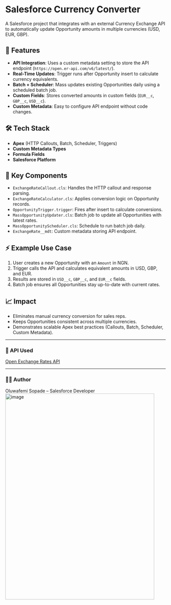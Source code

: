 # Salesforce Currency Converter

A Salesforce project that integrates with an external Currency Exchange API to automatically update Opportunity amounts in multiple currencies (USD, EUR, GBP).

## 🚀 Features
- **API Integration**: Uses a custom metadata setting to store the API endpoint (`https://open.er-api.com/v6/latest/`).
- **Real-Time Updates**: Trigger runs after Opportunity insert to calculate currency equivalents.
- **Batch + Scheduler**: Mass updates existing Opportunities daily using a scheduled batch job.
- **Custom Fields**: Stores converted amounts in custom fields (`EUR__c`, `GBP__c`, `USD__c`).
- **Custom Metadata**: Easy to configure API endpoint without code changes.

## 🛠️ Tech Stack
- **Apex** (HTTP Callouts, Batch, Scheduler, Triggers)
- **Custom Metadata Types**
- **Formula Fields**
- **Salesforce Platform**

## 📂 Key Components
- `ExchangeRateCallout.cls`: Handles the HTTP callout and response parsing.
- `ExchangeRateCalculator.cls`: Applies conversion logic on Opportunity records.
- `OpportunityTrigger.trigger`: Fires after insert to calculate conversions.
- `MassOpportunityUpdater.cls`: Batch job to update all Opportunities with latest rates.
- `MassOpportunityScheduler.cls`: Schedule to run batch job daily.
- `ExchangeRate__mdt`: Custom metadata storing API endpoint.

## ⚡ Example Use Case
1. User creates a new Opportunity with an `Amount` in NGN.
2. Trigger calls the API and calculates equivalent amounts in USD, GBP, and EUR.
3. Results are stored in `USD__c`, `GBP__c`, and `EUR__c` fields.
4. Batch job ensures all Opportunities stay up-to-date with current rates.

## 📈 Impact
- Eliminates manual currency conversion for sales reps.
- Keeps Opportunities consistent across multiple currencies.
- Demonstrates scalable Apex best practices (Callouts, Batch, Scheduler, Custom Metadata).

---

### 🔗 API Used
[Open Exchange Rates API](https://open.er-api.com/)

---

### 👨‍💻 Author
Oluwafemi Sopade – Salesforce Developer
<img width="468" height="645" alt="image" src="https://github.com/user-attachments/assets/24f3db5c-913e-4dfd-a4f8-d3a420a14d39" />

